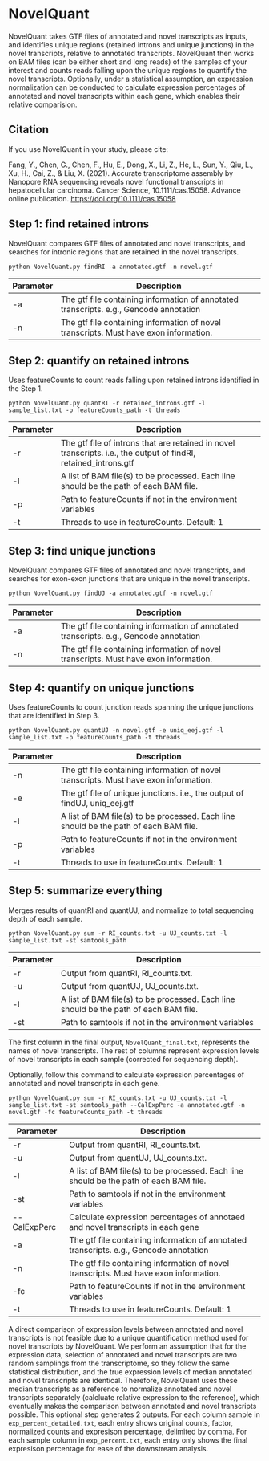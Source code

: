 # NovelQuant

NovelQuant takes GTF files of annotated and novel transcripts as inputs, and identifies unique regions (retained introns and unique junctions) in the novel transcripts, relative to annotated transcripts. NovelQuant then works on BAM files (can be either short and long reads) of the samples of your interest and counts reads falling upon the unique regions to quantify the novel transcripts. Optionally, under a statistical assumption, an expression normalization can be conducted to calculate expression percentages of annotated and novel transcripts within each gene, which enables their relative comparision. 

## Citation

If you use NovelQuant in your study, please cite:

Fang, Y., Chen, G., Chen, F., Hu, E., Dong, X., Li, Z., He, L., Sun, Y., Qiu, L., Xu, H., Cai, Z., & Liu, X. (2021). Accurate transcriptome assembly by Nanopore RNA sequencing reveals novel functional transcripts in hepatocellular carcinoma. Cancer Science, 10.1111/cas.15058. Advance online publication. https://doi.org/10.1111/cas.15058

## Step 1: find retained introns

NovelQuant compares GTF files of annotated and novel transcripts, and searches for intronic regions that are retained in the novel transcripts. 

`python NovelQuant.py findRI -a annotated.gtf -n novel.gtf`

| Parameter | Description |
|-----------|-------------|
| -a | The gtf file containing information of annotated transcripts. e.g., Gencode annotation |
| -n | The gtf file containing information of novel transcripts. Must have exon information. |

## Step 2: quantify on retained introns

Uses featureCounts to count reads falling upon retained introns identified in the Step 1.

`python NovelQuant.py quantRI -r retained_introns.gtf -l sample_list.txt -p featureCounts_path -t threads`

| Parameter | Description |
|-----------|-------------|
| -r | The gtf file of introns that are retained in novel transcripts. i.e., the output of findRI, retained_introns.gtf |
| -l | A list of BAM file(s) to be processed. Each line should be the path of each BAM file. |
| -p | Path to featureCounts if not in the environment variables |
| -t | Threads to use in featureCounts. Default: 1 |

## Step 3: find unique junctions

NovelQuant compares GTF files of annotated and novel transcripts, and searches for exon-exon junctions that are unique in the novel transcripts.

`python NovelQuant.py findUJ -a annotated.gtf -n novel.gtf`

| Parameter | Description |
|-----------|-------------|
| -a | The gtf file containing information of annotated transcripts. e.g., Gencode annotation |
| -n | The gtf file containing information of novel transcripts. Must have exon information. |

## Step 4: quantify on unique junctions

Uses featureCounts to count junction reads spanning the unique junctions that are identified in Step 3.

`python NovelQuant.py quantUJ -n novel.gtf -e uniq_eej.gtf -l sample_list.txt -p featureCounts_path -t threads`

| Parameter | Description |
|-----------|-------------|
| -n | The gtf file containing information of novel transcripts. Must have exon information. |
| -e | The gtf file of unique junctions. i.e., the output of findUJ, uniq_eej.gtf |
| -l | A list of BAM file(s) to be processed. Each line should be the path of each BAM file. |
| -p | Path to featureCounts if not in the environment variables |
| -t | Threads to use in featureCounts. Default: 1 |

## Step 5: summarize everything

Merges results of quantRI and quantUJ, and normalize to total sequencing depth of each sample.

`python NovelQuant.py sum -r RI_counts.txt -u UJ_counts.txt -l sample_list.txt -st samtools_path`

| Parameter | Description |
|-----------|-------------|
| -r | Output from quantRI, RI_counts.txt. |
| -u | Output from quantUJ, UJ_counts.txt. |
| -l | A list of BAM file(s) to be processed. Each line should be the path of each BAM file. |
| -st | Path to samtools if not in the environment variables |

The first column in the final output, `NovelQuant_final.txt`, represents the names of novel transcripts. The rest of columns represent expression levels of novel transcripts in each sample (corrected for sequencing depth).

Optionally, follow this command to calculate expression percentages of annotated and novel transcripts in each gene.

`python NovelQuant.py sum -r RI_counts.txt -u UJ_counts.txt -l sample_list.txt -st samtools_path --CalExpPerc -a annotated.gtf -n novel.gtf -fc featureCounts_path -t threads`

| Parameter | Description |
|-----------|-------------|
| -r | Output from quantRI, RI_counts.txt. |
| -u | Output from quantUJ, UJ_counts.txt. |
| -l | A list of BAM file(s) to be processed. Each line should be the path of each BAM file. |
| -st | Path to samtools if not in the environment variables |
| --CalExpPerc | Calculate expression percentages of annotaed and novel transcripts in each gene |
| -a | The gtf file containing information of annotated transcripts. e.g., Gencode annotation |
| -n | The gtf file containing information of novel transcripts. Must have exon information. |
| -fc | Path to featureCounts if not in the environment variables |
| -t | Threads to use in featureCounts. Default: 1 |

A direct comparison of expression levels between annotated and novel transcripts is not feasible due to a unique quantification method used for novel transcripts by NovelQuant. We perform an assumption that for the expression data, selection of annotated and novel transcripts are two random samplings from the transcriptome, so they follow the same statistical distribution, and the true expression levels of median annotated and novel transcripts are identical. Therefore, NovelQuant uses these median transcripts as a reference to normalize annotated and novel transcripts separately (calcluate relative expression to the reference), which eventually makes the comparison between annotated and novel transcripts possible. This optional step generates 2 outputs. For each column sample in `exp_percent_detailed.txt`, each entry shows original counts, factor, normalized counts and expresison percentage, delimited by comma. For each sample column in `exp_percent.txt`, each entry only shows the final expresison percentage for ease of the downstream analysis.

